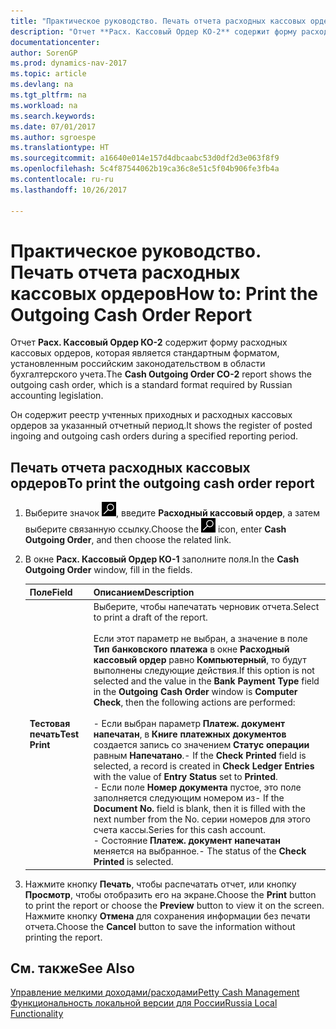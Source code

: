 ```yaml
---
title: "Практическое руководство. Печать отчета расходных кассовых ордеров"
description: "Отчет **Расх. Кассовый Ордер КО-2** содержит форму расходных кассовых ордеров, которая является стандартным форматом, установленным российским законодательством в области бухгалтерского учета."
documentationcenter: 
author: SorenGP
ms.prod: dynamics-nav-2017
ms.topic: article
ms.devlang: na
ms.tgt_pltfrm: na
ms.workload: na
ms.search.keywords: 
ms.date: 07/01/2017
ms.author: sgroespe
ms.translationtype: HT
ms.sourcegitcommit: a16640e014e157d4dbcaabc53d0df2d3e063f8f9
ms.openlocfilehash: 5c4f87544062b19ca36c8e51c5f04b906fe3fb4a
ms.contentlocale: ru-ru
ms.lasthandoff: 10/26/2017

---
```

# <a name="how-to-print-the-outgoing-cash-order-report"></a><span data-ttu-id="32875-103">Практическое руководство. Печать отчета расходных кассовых ордеров</span><span class="sxs-lookup"><span data-stu-id="32875-103">How to: Print the Outgoing Cash Order Report</span></span>
<span data-ttu-id="32875-104">Отчет **Расх. Кассовый Ордер КО-2** содержит форму расходных кассовых ордеров, которая является стандартным форматом, установленным российским законодательством в области бухгалтерского учета.</span><span class="sxs-lookup"><span data-stu-id="32875-104">The **Cash Outgoing Order CO-2** report shows the outgoing cash order, which is a standard format required by Russian accounting legislation.</span></span>  

<span data-ttu-id="32875-105">Он содержит реестр учтенных приходных и расходных кассовых ордеров за указанный отчетный период.</span><span class="sxs-lookup"><span data-stu-id="32875-105">It shows the register of posted ingoing and outgoing cash orders during a specified reporting period.</span></span>  

## <a name="to-print-the-outgoing-cash-order-report"></a><span data-ttu-id="32875-106">Печать отчета расходных кассовых ордеров</span><span class="sxs-lookup"><span data-stu-id="32875-106">To print the outgoing cash order report</span></span>  

1.  <span data-ttu-id="32875-107">Выберите значок ![Поиск страницы или отчета](../../media/ui-search/search_small.png "Значок поиска страницы или отчета"), введите **Расходный кассовый ордер**, а затем выберите связанную ссылку.</span><span class="sxs-lookup"><span data-stu-id="32875-107">Choose the ![Search for Page or Report](../../media/ui-search/search_small.png "Search for Page or Report icon") icon, enter **Cash Outgoing Order**, and then choose the related link.</span></span>  
2.  <span data-ttu-id="32875-108">В окне **Расх. Кассовый Ордер КО-1** заполните поля.</span><span class="sxs-lookup"><span data-stu-id="32875-108">In the **Cash Outgoing Order** window, fill in the fields.</span></span>  

    |<span data-ttu-id="32875-109">Поле</span><span class="sxs-lookup"><span data-stu-id="32875-109">Field</span></span>|<span data-ttu-id="32875-110">Описанием</span><span class="sxs-lookup"><span data-stu-id="32875-110">Description</span></span>|  
    |---------------------------------|---------------------------------------|  
    |<span data-ttu-id="32875-111">**Тестовая печать**</span><span class="sxs-lookup"><span data-stu-id="32875-111">**Test Print**</span></span>|<span data-ttu-id="32875-112">Выберите, чтобы напечатать черновик отчета.</span><span class="sxs-lookup"><span data-stu-id="32875-112">Select to print a draft of the report.</span></span><br /><br /> <span data-ttu-id="32875-113">Если этот параметр не выбран, а значение в поле **Тип банковского платежа** в окне **Расходный кассовый ордер** равно **Компьютерный**, то будут выполнены следующие действия.</span><span class="sxs-lookup"><span data-stu-id="32875-113">If this option is not selected and the value in the **Bank Payment Type** field in the **Outgoing Cash Order** window is **Computer Check**, then the following actions are performed:</span></span><br /><br /> <span data-ttu-id="32875-114">-   Если выбран параметр **Платеж. документ напечатан**, в **Книге платежных документов** создается запись со значением **Статус операции** равным **Напечатано**.</span><span class="sxs-lookup"><span data-stu-id="32875-114">-   If the **Check Printed** field is selected, a record is created in **Check Ledger Entries** with the value of **Entry Status** set to **Printed**.</span></span><br /><span data-ttu-id="32875-115">-   Если поле **Номер документа** пустое, это поле заполняется следующим номером из</span><span class="sxs-lookup"><span data-stu-id="32875-115">-   If the **Document No.** field is blank, then it is filled with the next number from the No.</span></span> <span data-ttu-id="32875-116">серии номеров для этого счета кассы.</span><span class="sxs-lookup"><span data-stu-id="32875-116">Series for this cash account.</span></span><br /><span data-ttu-id="32875-117">-   Состояние **Платеж. документ напечатан** меняется на выбранное.</span><span class="sxs-lookup"><span data-stu-id="32875-117">-   The status of the **Check Printed** is selected.</span></span>|  

3.  <span data-ttu-id="32875-118">Нажмите кнопку **Печать**, чтобы распечатать отчет, или кнопку **Просмотр**, чтобы отобразить его на экране.</span><span class="sxs-lookup"><span data-stu-id="32875-118">Choose the **Print** button to print the report or choose the **Preview** button to view it on the screen.</span></span> <span data-ttu-id="32875-119">Нажмите кнопку **Отмена** для сохранения информации без печати отчета.</span><span class="sxs-lookup"><span data-stu-id="32875-119">Choose the **Cancel** button to save the information without printing the report.</span></span>  

## <a name="see-also"></a><span data-ttu-id="32875-120">См. также</span><span class="sxs-lookup"><span data-stu-id="32875-120">See Also</span></span>  
[<span data-ttu-id="32875-121">Управление мелкими доходами/расходами</span><span class="sxs-lookup"><span data-stu-id="32875-121">Petty Cash Management</span></span>](petty-cash-management.md)  
[<span data-ttu-id="32875-122">Функциональность локальной версии для России</span><span class="sxs-lookup"><span data-stu-id="32875-122">Russia Local Functionality</span></span>](russia-local-functionality.md)

